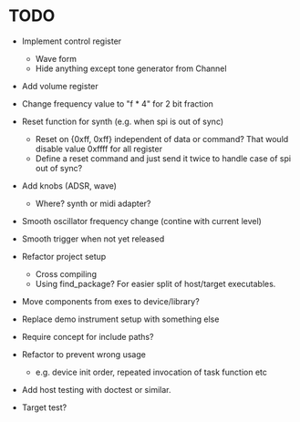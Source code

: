 # TODO

- Implement control register
  - Wave form
  - Hide anything except tone generator from Channel

- Add volume register

- Change frequency value to "f * 4" for 2 bit fraction

- Reset function for synth (e.g. when spi is out of sync)
  - Reset on {0xff, 0xff} independent of data or command? That would disable
    value 0xffff for all register
  - Define a reset command and just send it twice to handle case of spi out of
    sync?

- Add knobs (ADSR, wave)
  - Where? synth or midi adapter?

- Smooth oscillator frequency change (contine with current level)
- Smooth trigger when not yet released

- Refactor project setup
  - Cross compiling
  - Using find_package? For easier split of host/target executables.

- Move components from exes to device/library?

- Replace demo instrument setup with something else

- Require concept for include paths?

- Refactor to prevent wrong usage
  - e.g. device init order, repeated invocation of task function etc

- Add host testing with doctest or similar.

- Target test?

